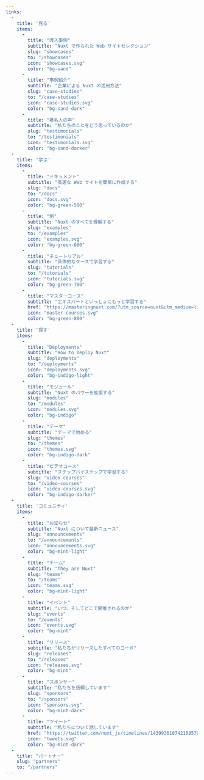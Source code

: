 ```yaml
---
links:
  -
    title: '見る'
    items:
      -
        title: "導入事例"
        subtitle: "Nuxt で作られた Web サイトセレクション"
        slug: "showcases"
        to: "/showcases"
        icon: "showcases.svg"
        color: "bg-sand"
      -
        title: "事例紹介"
        subtitle: "企業による Nuxt の活用方法"
        slug: "case-studies"
        to: "/case-studies"
        icon: "case-studies.svg"
        color: "bg-sand-dark"
      -
        title: "著名人の声"
        subtitle: "私たちのことをどう思っているのか"
        slug: "testimonials"
        to: "/testimonials"
        icon: "testimonials.svg"
        color: "bg-sand-darker"
  -
    title: '学ぶ'
    items:
      -
        title: "ドキュメント"
        subtitle: "高速な Web サイトを簡単に作成する"
        slug: "docs"
        to: "/docs"
        icon: "docs.svg"
        color: "bg-green-500"
      -
        title: "例"
        subtitle: "Nuxt のすべてを理解する"
        slug: "examples"
        to: "/examples"
        icon: "examples.svg"
        color: "bg-green-600"
      -
        title: "チュートリアル"
        subtitle: "具体的なケースで学習する"
        slug: "tutorials"
        to: "/tutorials"
        icon: "tutorials.svg"
        color: "bg-green-700"
      -
        title: "マスターコース"
        subtitle: "エキスパートといっしょにもっと学習する"
        href: "https://masteringnuxt.com/?utm_source=nuxt&utm_medium=link&utm_campaign=nsite"
        icon: "master-courses.svg"
        color: "bg-green-800"
  -
    title: '探す'
    items:
      -
        title: "Deployments"
        subtitle: "How to Deploy Nuxt"
        slug: "deployments"
        to: "/deployments"
        icon: "deployments.svg"
        color: "bg-indigo-light"
      -
        title: "モジュール"
        subtitle: "Nuxt のパワーを拡張する"
        slug: "modules"
        to: "/modules"
        icon: "modules.svg"
        color: "bg-indigo"
      -
        title: "テーマ"
        subtitle: "テーマで始める"
        slug: "themes"
        to: "/themes"
        icon: "themes.svg"
        color: "bg-indigo-dark"
      -
        title: "ビデオコース"
        subtitle: "ステップバイステップで学習する"
        slug: "video-courses"
        to: "/video-courses"
        icon: "video-courses.svg"
        color: "bg-indigo-darker"
  -
    title: 'コミュニティ'
    items:
      -
        title: "お知らせ"
        subtitle: "Nuxt について最新ニュース"
        slug: "announcements"
        to: "/announcements"
        icon: "announcements.svg"
        color: "bg-mint-light"
      -
        title: "チーム"
        subtitle: "They are Nuxt"
        slug: "teams"
        to: "/teams"
        icon: "teams.svg"
        color: "bg-mint-light"
      -
        title: "イベント"
        subtitle: "いつ、そしてどこで開催されるのか"
        slug: "events"
        to: "/events"
        icon: "events.svg"
        color: "bg-mint"
      -
        title: "リリース"
        subtitle: "私たちがリリースしたすべてのコード"
        slug: "releases"
        to: "/releases"
        icon: "releases.svg"
        color: "bg-mint"
      -
        title: "スポンサー"
        subtitle: "私たちを信頼しています"
        slug: "sponsors"
        to: "/sponsors"
        icon: "sponsors.svg"
        color: "bg-mint-dark"
      -
        title: "ツイート"
        subtitle: "私たちについて話しています"
        href: "https://twitter.com/nuxt_js/timelines/1439936107421085704"
        icon: "tweets.svg"
        color: "bg-mint-dark"
  -
    title: "パートナー"
    slug: "partners"
    to: "/partners"
---
```

